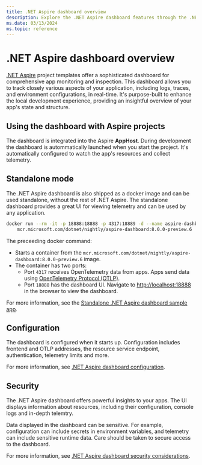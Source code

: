 ```yaml
---
title: .NET Aspire dashboard overview
description: Explore the .NET Aspire dashboard features through the .NET Aspire Starter app.
ms.date: 03/13/2024
ms.topic: reference
---
```


# .NET Aspire dashboard overview

[.NET Aspire](../../get-started/aspire-overview.md) project templates offer a sophisticated dashboard for comprehensive app monitoring and inspection. This dashboard allows you to track closely various aspects of your application, including logs, traces, and environment configurations, in real-time. It's purpose-built to enhance the local development experience, providing an insightful overview of your app's state and structure.

## Using the dashboard with Aspire projects

The dashboard is integrated into the Aspire **AppHost**. During development the dashboard is autommatically launched when you start the project. It's automatically configured to watch the app's resources and collect telemetry.

## Standalone mode

The .NET Aspire dashboard is also shipped as a docker image and can be used standalone, without the rest of .NET Aspire. The standalone dashboard provides a great UI for viewing telemetry and can be used by any application.

```bash
docker run --rm -it -p 18888:18888 -p 4317:18889 -d --name aspire-dashboard \
    mcr.microsoft.com/dotnet/nightly/aspire-dashboard:8.0.0-preview.6
```

The preceeding docker command:

- Starts a container from the `mcr.microsoft.com/dotnet/nightly/aspire-dashboard:8.0.0-preview.6` image.
- The container has two ports:
  - Port `4317` receives OpenTelemetry data from apps. Apps send data using [OpenTelemetry Protocol (OTLP)](https://opentelemetry.io/docs/specs/otlp/).
  - Port `18888` has the dashboard UI. Navigate to <http://localhost:18888> in the browser to view the dashboard.

For more information, see the [Standalone .NET Aspire dashboard sample app](/samples/dotnet/aspire-samples/aspire-standalone-dashboard).

## Configuration

The dashboard is configured when it starts up. Configuration includes frontend and OTLP addresses, the resource service endpoint, authentication, telemetry limits and more.

For more information, see [.NET Aspire dashboard configuration](configuration.md).

## Security

The .NET Aspire dashboard offers powerful insights to your apps. The UI displays information about resources, including their configuration, console logs and in-depth telemtry.

Data displayed in the dashboard can be sensitive. For example, configuration can include secrets in environment variables, and telemetry can include sensitive runtime data. Care should be taken to secure access to the dashboard.

For more information, see [.NET Aspire dashboard security considerations](security-considerations.md).
